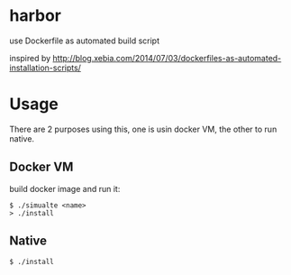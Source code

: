 # harbor
use Dockerfile as automated build script

inspired by http://blog.xebia.com/2014/07/03/dockerfiles-as-automated-installation-scripts/

# Usage


There are 2 purposes using this, one is usin docker VM, the other to run native.

## Docker VM

build docker image and run it:

    $ ./simualte <name>
	> ./install

## Native

	$ ./install
